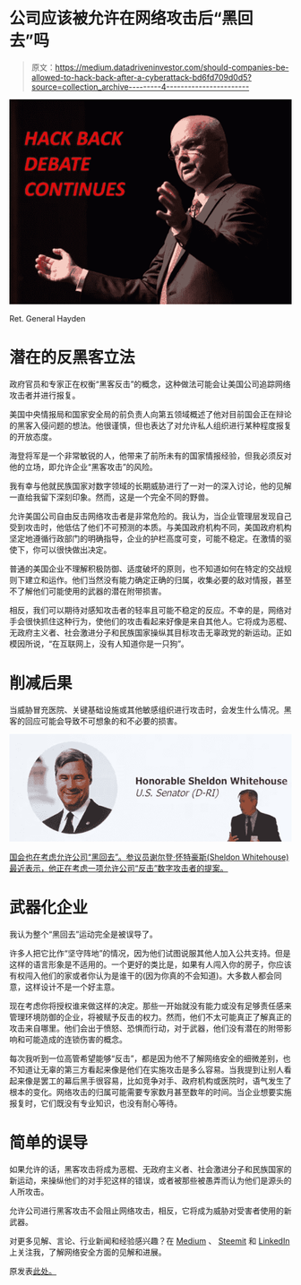 # 公司应该被允许在网络攻击后“黑回去”吗

> 原文：<https://medium.datadriveninvestor.com/should-companies-be-allowed-to-hack-back-after-a-cyberattack-bd6fd709d0d5?source=collection_archive---------4----------------------->

![](img/3fd36f7b2a57477211554f038f998423.png)

Ret. General Hayden

# 潜在的反黑客立法

政府官员和专家正在权衡“黑客反击”的概念，这种做法可能会让美国公司追踪网络攻击者并进行报复。

美国中央情报局和国家安全局的前负责人向第五领域概述了他对目前国会正在辩论的黑客入侵问题的想法。他很谨慎，但也表达了对允许私人组织进行某种程度报复的开放态度。

海登将军是一个非常敏锐的人，他带来了前所未有的国家情报经验，但我必须反对他的立场，即允许企业“黑客攻击”的风险。

我有幸与他就民族国家对数字领域的长期威胁进行了一对一的深入讨论，他的见解一直给我留下深刻印象。然而，这是一个完全不同的野兽。

允许美国公司自由反击网络攻击者是非常危险的。我认为，当企业管理层发现自己受到攻击时，他低估了他们不可预测的本质。与美国政府机构不同，美国政府机构坚定地遵循行政部门的明确指导，企业的护栏高度可变，可能不稳定。在激情的驱使下，你可以很快做出决定。

普通的美国企业不理解积极防御、适度破坏的原则，也不知道如何在特定的交战规则下建立和运作。他们当然没有能力确定正确的归属，收集必要的敌对情报，甚至不了解他们可能使用的武器的潜在附带损害。

相反，我们可以期待对感知攻击者的轻率且可能不稳定的反应。不幸的是，网络对手会很快抓住这种行为，使他们的攻击看起来好像是来自其他人。它将成为恶棍、无政府主义者、社会激进分子和民族国家操纵其目标攻击无辜政党的新运动。正如模因所说，“在互联网上，没有人知道你是一只狗”。

# 削减后果

当威胁冒充医院、关键基础设施或其他敏感组织进行攻击时，会发生什么情况。黑客的回应可能会导致不可想象的和不必要的损害。

![](img/f13acb5d3aaa415447d40d9ab68b8d1f.png)

[国会也在考虑允许公司“黑回去”。参议员谢尔登·怀特豪斯(Sheldon Whitehouse)最近表示，他正在考虑一项允许公司“反击”数字攻击者的提案。](http://thehill.com/policy/cybersecurity/402807-dem-senator-to-propose-congress-should-consider-allowing-companies-to)

# 武器化企业

我认为整个“黑回去”运动完全是被误导了。

许多人把它比作“坚守阵地”的情况，因为他们试图说服其他人加入公共支持。但是这样的语言形象是不适用的。一个更好的类比是，如果有人闯入你的房子，你应该有权闯入他们的家或者你认为是谁干的(因为你真的不会知道)。大多数人都会同意，这样设计不是一个好主意。

现在考虑你将授权谁来做这样的决定。那些一开始就没有能力或没有足够责任感来管理环境防御的企业，将被赋予反击的权力。然而，他们不太可能真正了解真正的攻击来自哪里。他们会出于愤怒、恐惧而行动，对于武器，他们没有潜在的附带影响和可能造成的连锁伤害的概念。

每次我听到一位高管希望能够“反击”，都是因为他不了解网络安全的细微差别，也不知道让无辜的第三方看起来像是他们在实施攻击是多么容易。当我提到让别人看起来像是罢工的幕后黑手很容易，比如竞争对手、政府机构或医院时，语气发生了根本的变化。网络攻击的归属可能需要专家数月甚至数年的时间。当企业想要实施报复时，它们既没有专业知识，也没有耐心等待。

# 简单的误导

如果允许的话，黑客攻击将成为恶棍、无政府主义者、社会激进分子和民族国家的新运动，来操纵他们的对手犯这样的错误，或者被那些被愚弄而认为他们是源头的人所攻击。

允许公司进行黑客攻击不会阻止网络攻击，相反，它将成为威胁对受害者使用的新武器。

对更多见解、言论、行业新闻和经验感兴趣？在 [Medium](https://medium.com/@matthew.rosenquist) 、 [Steemit](https://www.steemit.com/@mrosenquist) 和 [LinkedIn](https://www.linkedin.com/today/author/matthewrosenquist) 上关注我，了解网络安全方面的见解和进展。

原发表[此处。](https://trybe.one/should-companies-be-allowed-to-hack-back-after-a-cyberattack/)